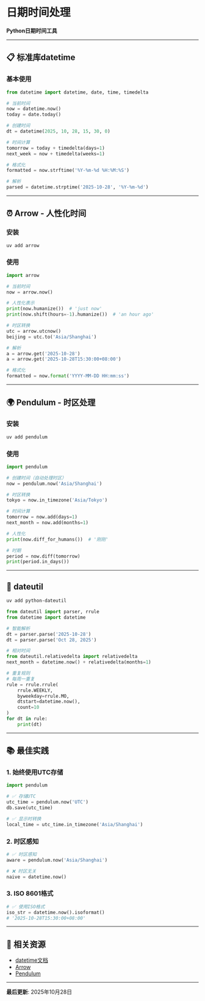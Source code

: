 # 日期时间处理

**Python日期时间工具**

---

## 📋 标准库datetime

### 基本使用

```python
from datetime import datetime, date, time, timedelta

# 当前时间
now = datetime.now()
today = date.today()

# 创建时间
dt = datetime(2025, 10, 28, 15, 30, 0)

# 时间计算
tomorrow = today + timedelta(days=1)
next_week = now + timedelta(weeks=1)

# 格式化
formatted = now.strftime('%Y-%m-%d %H:%M:%S')

# 解析
parsed = datetime.strptime('2025-10-28', '%Y-%m-%d')
```

---

## ⏰ Arrow - 人性化时间

### 安装

```bash
uv add arrow
```

### 使用

```python
import arrow

# 当前时间
now = arrow.now()

# 人性化表示
print(now.humanize())  # 'just now'
print(now.shift(hours=-1).humanize())  # 'an hour ago'

# 时区转换
utc = arrow.utcnow()
beijing = utc.to('Asia/Shanghai')

# 解析
a = arrow.get('2025-10-28')
a = arrow.get('2025-10-28T15:30:00+08:00')

# 格式化
formatted = now.format('YYYY-MM-DD HH:mm:ss')
```

---

## 🌍 Pendulum - 时区处理

### 安装

```bash
uv add pendulum
```

### 使用

```python
import pendulum

# 创建时间（自动处理时区）
now = pendulum.now('Asia/Shanghai')

# 时区转换
tokyo = now.in_timezone('Asia/Tokyo')

# 时间计算
tomorrow = now.add(days=1)
next_month = now.add(months=1)

# 人性化
print(now.diff_for_humans())  # '刚刚'

# 时期
period = now.diff(tomorrow)
print(period.in_days())
```

---

## 📅 dateutil

```bash
uv add python-dateutil
```

```python
from dateutil import parser, rrule
from datetime import datetime

# 智能解析
dt = parser.parse('2025-10-28')
dt = parser.parse('Oct 28, 2025')

# 相对时间
from dateutil.relativedelta import relativedelta
next_month = datetime.now() + relativedelta(months=1)

# 重复规则
# 每周一重复
rule = rrule.rrule(
    rrule.WEEKLY,
    byweekday=rrule.MO,
    dtstart=datetime.now(),
    count=10
)
for dt in rule:
    print(dt)
```

---

## 📚 最佳实践

### 1. 始终使用UTC存储

```python
import pendulum

# ✅ 存储UTC
utc_time = pendulum.now('UTC')
db.save(utc_time)

# ✅ 显示时转换
local_time = utc_time.in_timezone('Asia/Shanghai')
```

### 2. 时区感知

```python
# ✅ 时区感知
aware = pendulum.now('Asia/Shanghai')

# ❌ 时区无关
naive = datetime.now()
```

### 3. ISO 8601格式

```python
# ✅ 使用ISO格式
iso_str = datetime.now().isoformat()
# '2025-10-28T15:30:00+08:00'
```

---

## 🔗 相关资源

- [datetime文档](https://docs.python.org/3/library/datetime.html)
- [Arrow](https://arrow.readthedocs.io/)
- [Pendulum](https://pendulum.eustace.io/)

---

**最后更新**: 2025年10月28日

